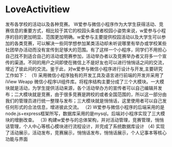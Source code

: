 # LoveActivitiew
发布各学校的活动以及各种竞赛。
W爱参与微信小程序作为大学生获得活动、竞赛信息的重要方式，相比较于其它的校园头条或者校园小姿势来说，w爱参与小程序的目的更加明显、范围更加明确。w爱参与主要提供校园活动以及大学生可以参加的各类竞赛，可以解决一些同学想参加某类活动却未听说哪里有举办或学校某些社团举办活动而没有宣传到足够大的范围。有了这样一个小程序，同学们不用担心自己找不到适合自己的活动或竞赛参加，活动举办者以及竞赛举办者又将多一个宣传的渠道。不同的用户之间即使在微信上不是好友也可以进行悄悄话之间的交流，增近了彼此间的交流。鉴于此，对w爱参与微信小程序进行设计与开发,主要研究工作如下：
（1)	采用微信小程序独有的开发工具及语言进行前端的开发并采用了iView Weapp 微信小程序UI组件库。将程序结构主要分成了三个大模块。一大模块就是活动，为学生提供活动来源，各个活动举办方的宣传者可以自己编辑并发布；二大模块就是竞赛，由于很多竞赛是跨校的或者全国范围的，所以这一部分由我们的管理员进行统一整理与发布；三大模块就是悄悄话，这里使用者可以自己发任何形式的合法信息，增进彼此交流。
（2)	W爱参与微信小程序的后端采用的是node.js+express框架所写，数据库采用的是mysql。后端对小程序实现了三大模块的增删改查。
（3)	构建w爱参与的总体架构，并对活动管理，竞赛管理，悄悄话管理，个人中心等核心模块进行流程设计，并完成了系统数据库设计
（4)	实现了活动展示，活动发布，竞赛展示，悄悄话发布，悄悄话展示，个人记事本等核心功能与界面

